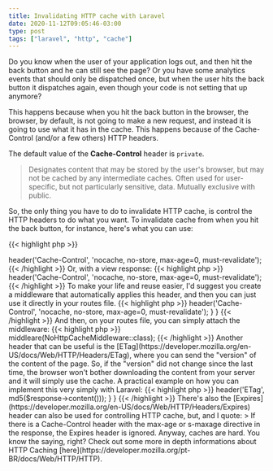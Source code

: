 ```yaml
---
title: Invalidating HTTP cache with Laravel
date: 2020-11-12T09:05:46-03:00
type: post
tags: ["laravel", "http", "cache"]
---
```


Do you know when the user of your application logs out, and then hit the back button and he can still see the page? Or you have some analytics events that should only be dispatched once, but when the user hits the back button it dispatches again, even though your code is not setting that up anymore?

This happens because when you hit the back button in the browser, the browser, by default, is not going to make a new request, and instead it is going to use what it has in the cache. This happens because of the Cache-Control (and/or a few others) HTTP headers.

The default value of the **Cache-Control** header is `private`.

> Designates content that may be stored by the user's browser, but may not be cached by any intermediate caches. Often used for user-specific, but not particularly sensitive, data. Mutually exclusive with public.

So, the only thing you have to do to invalidate HTTP cache, is control the HTTP headers to do what you want. To invalidate cache from when you hit the back button, for instance, here's what you can use:

{{< highlight php >}}
<?php

return response($content)
    ->header('Cache-Control', 'nocache, no-store, max-age=0, must-revalidate');
{{< /highlight >}}

Or, with a view response:

{{< highlight php >}}
<?php

return view('dashboard')
    ->header('Cache-Control', 'nocache, no-store, max-age=0, must-revalidate');
{{< /highlight >}}

To make your life and reuse easier, I'd suggest you create a middleware that automatically applies this header, and then you can just use it directly in your routes file.

{{< highlight php >}}
<?php

namespace App\Http\Middleware;

use Closure;

class NoHttpCacheMiddleware
{
    public function handle($request, Closure $next)
    {
        $response = $next($request);

        return $response
            ->header('Cache-Control', 'nocache, no-store, max-age=0, must-revalidate');
    }
}
{{< /highlight >}}

And then, on your routes file, you can simply attach the middleware:

{{< highlight php >}}
<?php

use App\Http\Middleware\NoHttpCacheMiddleware;

Route::get('dashboard')->middleare(NoHttpCacheMiddleware::class);
{{< /highlight >}}

Another header that can be useful is the [ETag](https://developer.mozilla.org/en-US/docs/Web/HTTP/Headers/ETag), where you can send the "version" of the content of the page. So, if the "version" did not change since the last time, the browser won't bother downloading the content from your server and it will simply use the cache. A practical example on how you can implement this very simply with Laravel:

{{< highlight php >}}
<?php

namespace App\Http\Middleware;

use Closure;

class ApplyETagHttpHeaderMiddleware
{
    public function handle($request, Closure $next)
    {
        $response = $next($request);

        return $response
            ->header('ETag', md5($response->content()));
    }
}
{{< /highlight >}}

There's also the [Expires](https://developer.mozilla.org/en-US/docs/Web/HTTP/Headers/Expires) header can also be used for controlling HTTP cache, but, and I quote:

> If there is a Cache-Control header with the max-age or s-maxage directive in the response, the Expires header is ignored.

Anyway, caches are hard. You know the saying, right?

Check out some more in depth informations about HTTP Caching [here](https://developer.mozilla.org/pt-BR/docs/Web/HTTP/HTTP).
